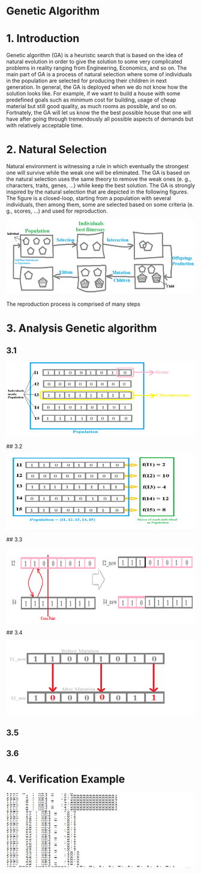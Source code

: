 # Genetic Algorithm
# 1. Introduction
Genetic algorithm (GA) is a heuristic search that is based on the idea of natural evolution in order to give the solution to some very complicated problems in reality ranging from Engineering, Economics, and so on. The main part of GA is a process of natural selection where some of individuals in the population are selected for producing their children in next generation. 
In general, the GA is deployed when we do not know how the solution looks like. For example, if we want to build a house with some predefined goals such as minimum cost for building, usage of cheap material but still good quality, as much rooms as possible, and so on. Fortnately, the GA will let us know the the best possible house that one will have after going through tremendously all possible aspects of demands but with relatively acceptable time.

# 2. Natural Selection
Natural environment is witnessing a rule in which eventually the strongest one will survive while the weak one will be eliminated. The GA is based on the natural selection uses the same theory to remove the weak ones (e. g., characters, traits, genes, ...) while keep the best solution. 
The GA is strongly inspired by the natural selection that are depicted in the following figures. The figure is a closed-loop, starting from a population with several individuals, then among them, some are selected based on some criteria (e. g., scores, ...) and used for reproduction. 

<p align="center">
  <img  width="600" height="200" src="https://github.com/MossyFighting/Optimization/blob/master/images/GA_general.png" />
</p>

The reproduction process is comprised of many steps
# 3. Analysis Genetic algorithm
## 3.1
<p align="center">
  <img  width="600" height="200" src="https://github.com/MossyFighting/Optimization/blob/master/images/Population_fitness.png" />
</p>
## 3.2
<p align="center">
  <img  width="600" height="200" src="https://github.com/MossyFighting/Optimization/blob/master/images/fitness.png" />
</p>
## 3.3
<p align="center">
  <img  width="600" height="200" src="https://github.com/MossyFighting/Optimization/blob/master/images/Crossover.png" />
</p>
## 3.4

<p align="center">
  <img  width="600" height="200" src="https://github.com/MossyFighting/Optimization/blob/master/images/Mutation.png" />
</p>

## 3.5
## 3.6
# 4. Verification Example

<p align="center">
  <img  width="600" height="200" src="https://github.com/MossyFighting/Optimization/blob/master/images/run_example.png" />
</p>
